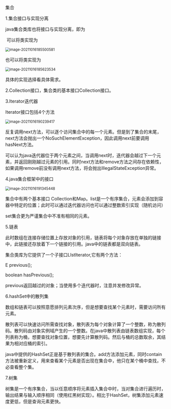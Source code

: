 集合

1.集合接口与实现分离

java集合类库也将接口与实现分离，即为

​     可以将类实现为  

<img src="C:\Users\a8613\AppData\Roaming\Typora\typora-user-images\image-20211016185500581.png" alt="image-20211016185500581" style="zoom:80%;" />

   也可以将类实现为

<img src="C:\Users\a8613\AppData\Roaming\Typora\typora-user-images\image-20211016185623534.png" alt="image-20211016185623534" style="zoom:80%;" />

  具体的实现选择看具体需求。

2.Collection接口，集合类的基本接口Collection接口。

3.Iterator迭代器

  Iterator接口包括4个方法

<img src="C:\Users\a8613\AppData\Roaming\Typora\typora-user-images\image-20211016190239417.png" alt="image-20211016190239417" style="zoom:80%;" />

 反复调用next方法，可以逐个访问集合中的每一个元素。但是到了集合的末尾，next方法会抛出一个NoSuchElementException，因此调用next前要调用hasNext方法。

可以认为java迭代器位于两个元素之间，当调用next时，迭代器会越过下一个元素，并返回刚刚越过元素的引用。同时next方法和remove方法之间存在依赖性，如果调用remove前没有调用next方法，将会抛出IllegalStateException异常。



4.java集合框架中的接口

<img src="C:\Users\a8613\AppData\Roaming\Typora\typora-user-images\image-20211016191345448.png" alt="image-20211016191345448" style="zoom:80%;" />



集合中有两个基本接口 Collection和Map。list是一个有序集合，元素会添加到容器中特定的位置；此时可以通过迭代器访问也可以通过整数索引实现（随机访问）

set集合更为严谨集合中不准有相同的元素。



5.链表

此时数组在连接存储位置上存放对象的引用，链表将每个对象存放在单独的链接中，此链接还存放着下一个链接的引用。java中的链表都是双向链表。

集合类库为它提供了一个子接口LIstIterator,它有两个方法：

  E previous();

  boolean hasPrevious();

 previous返回越过的对象；当使用多个迭代器时，注意并发修改异常。



6.hashSet中的散列集

数组和链表可以按照意愿排列元素次序，但是想要查找某个元素时，需要访问所有元素。

散列表可以快速访问所需查找对象，散列表为每个对象计算了一个整数，称为散列码。散列码由对象实例域产生的一个整数。在java中散列表由链表数组实现，每个列表称为桶，想要查找对象位置，想要先计算散列码。然后与桶的总数取余，其结果为相对应桶的索引。

java中提供的HashSet正是基于散列表的集合。add方法添加元素，同时contain方法被重新定义，用来查看某个元素是否出现在集合中，他只在某个桶中查找，不必查看整个集。



7.树集

树集是一个有序集合，当以任意顺序将元素插入集合中时，当对集合进行遍历时，输出结果与输入顺序相同（使用红黑树实现）。相比于HashSet，树集添加元素速度更低，但是查询元素更快。

